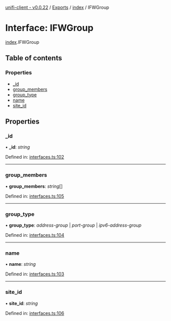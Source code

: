 [unifi-client - v0.0.22](../README.md) / [Exports](../modules.md) / [index](../modules/index.md) / IFWGroup

# Interface: IFWGroup

[index](../modules/index.md).IFWGroup

## Table of contents

### Properties

- [\_id](index.ifwgroup.md#_id)
- [group\_members](index.ifwgroup.md#group_members)
- [group\_type](index.ifwgroup.md#group_type)
- [name](index.ifwgroup.md#name)
- [site\_id](index.ifwgroup.md#site_id)

## Properties

### \_id

• **\_id**: *string*

Defined in: [interfaces.ts:102](https://github.com/thib3113/unifi-client/blob/92261be/src/interfaces.ts#L102)

___

### group\_members

• **group\_members**: *string*[]

Defined in: [interfaces.ts:105](https://github.com/thib3113/unifi-client/blob/92261be/src/interfaces.ts#L105)

___

### group\_type

• **group\_type**: *address-group* \| *port-group* \| *ipv6-address-group*

Defined in: [interfaces.ts:104](https://github.com/thib3113/unifi-client/blob/92261be/src/interfaces.ts#L104)

___

### name

• **name**: *string*

Defined in: [interfaces.ts:103](https://github.com/thib3113/unifi-client/blob/92261be/src/interfaces.ts#L103)

___

### site\_id

• **site\_id**: *string*

Defined in: [interfaces.ts:106](https://github.com/thib3113/unifi-client/blob/92261be/src/interfaces.ts#L106)
